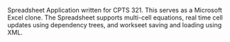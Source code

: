 Spreadsheet Application written for CPTS 321. This serves as a Microsoft Excel clone. The Spreadsheet supports multi-cell equations, real time cell updates using dependency trees, and workseet saving and loading using XML. 
